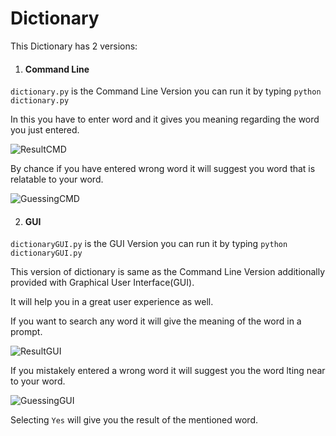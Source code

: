 # Dictionary

This Dictionary has 2 versions:

1. #### Command Line

`dictionary.py` is the Command Line Version you can run it by typing `python dictionary.py`

In this you have to enter word and it gives you meaning regarding the word you just entered.

![ResultCMD](https://user-images.githubusercontent.com/38592928/72223404-5d010000-3594-11ea-9e00-3c5fb6c49fb2.png)

By chance if you have entered wrong word it will suggest you word that is relatable to your word.

![GuessingCMD](https://user-images.githubusercontent.com/38592928/72223469-0ea03100-3595-11ea-9e17-4448e9cbd247.png)



2. #### GUI

`dictionaryGUI.py` is the GUI Version you can run it by typing `python dictionaryGUI.py`

This version of dictionary is same as the Command Line Version additionally provided with Graphical User Interface(GUI).

It will help you in a great user experience as well.

If you want to search any word it will give the meaning of the word in a prompt.

![ResultGUI](https://user-images.githubusercontent.com/38592928/72223496-6d65aa80-3595-11ea-8d25-58a118191804.png)

If you mistakely entered a wrong word it will suggest you the word lting near to your word.

![GuessingGUI](https://user-images.githubusercontent.com/38592928/72223519-bd447180-3595-11ea-8406-cc8eefabe9c4.png)

Selecting `Yes` will give you the result of the mentioned word.
